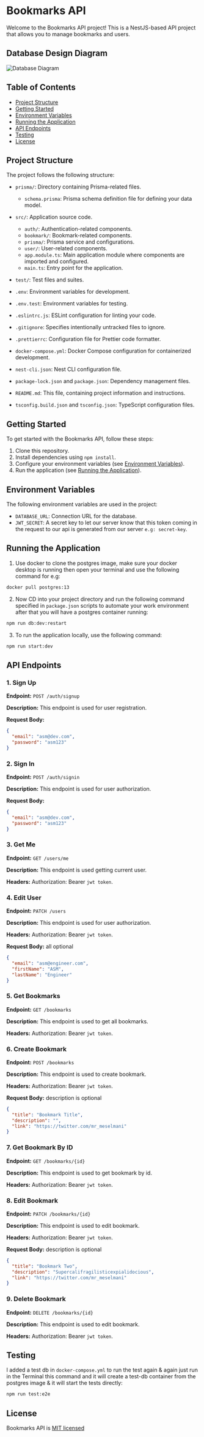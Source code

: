 # Bookmarks API

Welcome to the Bookmarks API project! This is a NestJS-based API project that allows you to manage bookmarks and users.

## Database Design Diagram

![Database Diagram](https://raw.githubusercontent.com/mr-meselmani/bookmarks-api/3165d8488a35cf0a11382746f46afe170a0a76ff/db-diagram/Bookmarks%20API.svg)

## Table of Contents

- [Project Structure](#project-structure)
- [Getting Started](#getting-started)
- [Environment Variables](#environment-variables)
- [Running the Application](#running-the-application)
- [API Endpoints](#api-endpoints)
- [Testing](#testing)
- [License](#license)

## Project Structure

The project follows the following structure:

- `prisma/`: Directory containing Prisma-related files.

  - `schema.prisma`: Prisma schema definition file for defining your data model.

- `src/`: Application source code.

  - `auth/`: Authentication-related components.
  - `bookmark/`: Bookmark-related components.
  - `prisma/`: Prisma service and configurations.
  - `user/`: User-related components.
  - `app.module.ts`: Main application module where components are imported and configured.
  - `main.ts`: Entry point for the application.

- `test/`: Test files and suites.

- `.env`: Environment variables for development.
- `.env.test`: Environment variables for testing.
- `.eslintrc.js`: ESLint configuration for linting your code.
- `.gitignore`: Specifies intentionally untracked files to ignore.
- `.prettierrc`: Configuration file for Prettier code formatter.
- `docker-compose.yml`: Docker Compose configuration for containerized development.
- `nest-cli.json`: Nest CLI configuration file.
- `package-lock.json` and `package.json`: Dependency management files.
- `README.md`: This file, containing project information and instructions.
- `tsconfig.build.json` and `tsconfig.json`: TypeScript configuration files.

## Getting Started

To get started with the Bookmarks API, follow these steps:

1. Clone this repository.
2. Install dependencies using `npm install`.
3. Configure your environment variables (see [Environment Variables](#environment-variables)).
4. Run the application (see [Running the Application](#running-the-application)).

## Environment Variables

The following environment variables are used in the project:

- `DATABASE_URL`: Connection URL for the database.
- `JWT_SECRET`: A secret key to let our server know that this token coming in the request to our api is generated from our server `e.g: secret-key`.

## Running the Application

1. Use docker to clone the postgres image, make sure your docker desktop is running then open your terminal and use the following command for e.g:

```bash
docker pull postgres:13
```

2. Now CD into your project directory and run the following command specified in `package.json` scripts to automate your work environment after that you will have a postgres container running:

```bash
npm run db:dev:restart
```

3. To run the application locally, use the following command:

```bash
npm run start:dev
```

## API Endpoints

### 1. Sign Up

**Endpoint:** `POST /auth/signup`

**Description:** This endpoint is used for user registration.

**Request Body:**

```json
{
  "email": "asm@dev.com",
  "password": "asm123"
}
```

### 2. Sign In

**Endpoint:** `POST /auth/signin`

**Description:** This endpoint is used for user authorization.

**Request Body:**

```json
{
  "email": "asm@dev.com",
  "password": "asm123"
}
```

### 3. Get Me

**Endpoint:** `GET /users/me`

**Description:** This endpoint is used getting current user.

**Headers:** Authorization: Bearer `jwt token`.


### 4. Edit User

**Endpoint:** `PATCH /users`

**Description:** This endpoint is used for user authorization.

**Headers:** Authorization: Bearer `jwt token`.

**Request Body:** all optional

```json
{
  "email": "asm@engineer.com",
  "firstName": "ASM",
  "lastName": "Engineer"
}
```

### 5. Get Bookmarks

**Endpoint:** `GET /bookmarks`

**Description:** This endpoint is used to get all bookmarks.

**Headers:** Authorization: Bearer `jwt token`.


### 6. Create Bookmark

**Endpoint:** `POST /bookmarks`

**Description:** This endpoint is used to create bookmark.

**Headers:** Authorization: Bearer `jwt token`.

**Request Body:** description is optional

```json
{
  "title": "Bookmark Title",
  "description": "",
  "link": "https://twitter.com/mr_meselmani"
}
```

### 7. Get Bookmark By ID

**Endpoint:** `GET /bookmarks/{id}`

**Description:** This endpoint is used to get bookmark by id.

**Headers:** Authorization: Bearer `jwt token`.


### 8. Edit Bookmark

**Endpoint:** `PATCH /bookmarks/{id}`

**Description:** This endpoint is used to edit bookmark.

**Headers:** Authorization: Bearer `jwt token`.

**Request Body:** description is optional

```json
{
  "title": "Bookmark Two",
  "description": "Supercalifragilisticexpialidocious",
  "link": "https://twitter.com/mr_meselmani"
}
```

### 9. Delete Bookmark

**Endpoint:** `DELETE /bookmarks/{id}`

**Description:** This endpoint is used to edit bookmark.

**Headers:** Authorization: Bearer `jwt token`.



## Testing

I added a test db in `docker-compose.yml` to run the test again & again just run in the Terminal this command and it will create a test-db container from the postgres image & it will start the tests directly:

```bash
npm run test:e2e
```

## License

Bookmarks API is [MIT licensed](https://github.com/mr-meselmani/bookmarks-api/blob/master/LICENSE)